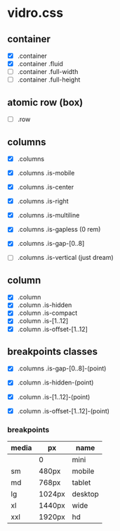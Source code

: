 # vidro.css

## container

- [x] .container
- [x] .container .fluid
- [ ] .container .full-width
- [ ] .container .full-height

## atomic row (box)

- [ ] .row

## columns

- [x] .columns
- [x] .columns .is-mobile
- [x] .columns .is-center
- [x] .columns .is-right
- [x] .columns .is-multiline
- [x] .columns .is-gapless (0 rem)
- [x] .columns .is-gap-[0..8]

- [ ] .columns .is-vertical (just dream)

## column

- [x] .column
- [x] .column .is-hidden
- [x] .column .is-compact
- [x] .column .is-[1..12]
- [x] .column .is-offset-[1..12]

## breakpoints classes

- [x] .columns .is-gap-[0..8]-(point)

- [x] .column .is-hidden-(point)
- [x] .column .is-[1..12]-(point)
- [x] .column .is-offset-[1..12]-(point)

### breakpoints

| media | px     | name    |
|-------|--------|---------|
|       | 0      | mini    |
| sm    | 480px  | mobile  |
| md    | 768px  | tablet  |
| lg    | 1024px | desktop |
| xl    | 1440px | wide    |
| xxl   | 1920px | hd      |

